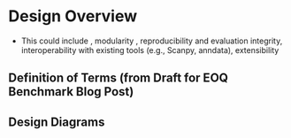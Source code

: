 # Design Overview

- This could include , modularity , reproducibility and evaluation integrity, interoperability with existing tools (e.g., Scanpy, anndata), extensibility

## Definition of Terms (from Draft for EOQ Benchmark Blog Post)

## Design Diagrams
